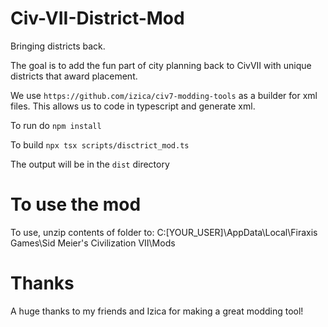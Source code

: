 # Civ-VII-District-Mod
Bringing districts back.

The goal is to add the fun part of city planning back to CivVII with unique districts that award placement.

We use `https://github.com/izica/civ7-modding-tools` as a builder for xml files. This allows us to code in typescript and generate xml.

To run do `npm install`

To build `npx tsx scripts/disctrict_mod.ts`

The output will be in the `dist` directory

# To use the mod
To use, unzip contents of folder to:
C:\[YOUR_USER]\AppData\Local\Firaxis Games\Sid Meier's Civilization VII\Mods

# Thanks

A huge thanks to my friends and Izica for making a great modding tool!